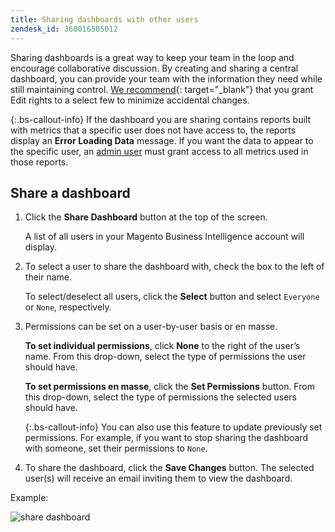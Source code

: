 ```yaml
---
title: Sharing dashboards with other users
zendesk_id: 360016505012
---
```


Sharing dashboards is a great way to keep your team in the loop and encourage collaborative discussion. By creating and sharing a central dashboard, you can provide your team with the information they need while still maintaining control. [We recommend](../best-practices/share-dashboard-best-practice.md){: target="_blank"} that you grant Edit rights to a select few to minimize accidental changes.

{:.bs-callout-info}
If the dashboard you are sharing contains reports built with metrics that a specific user does not have access to, the reports display an **Error Loading Data** message. If you want the data to appear to the specific user, an [admin user](../administrator/user-management/user-management.md) must grant access to all metrics used in those reports.

## Share a dashboard

1. Click the **Share Dashboard** button at the top of the screen.

   A list of all users in your Magento Business Intelligence account will display.

1. To select a user to share the dashboard with, check the box to the left of their name.

   To select/deselect all users, click the **Select** button and select `Everyone` or `None`, respectively.

1. Permissions can be set on a user-by-user basis or en masse.

    **To set individual permissions**, click **None** to the right of the user’s name. From this drop-down, select the type of permissions the user should have.

    **To set permissions en masse**, click the **Set Permissions** button. From this drop-down, select the type of permissions the selected users should have.

   {:.bs-callout-info}
   You can also use this feature to update previously set permissions. For example, if you want to stop sharing the dashboard with someone, set their permissions to `None`.

1. To share the dashboard, click the **Save Changes** button. The selected user(s) will receive an email inviting them to view the dashboard.

Example:

![share dashboard](../assets/Share_Dashboards.gif)
